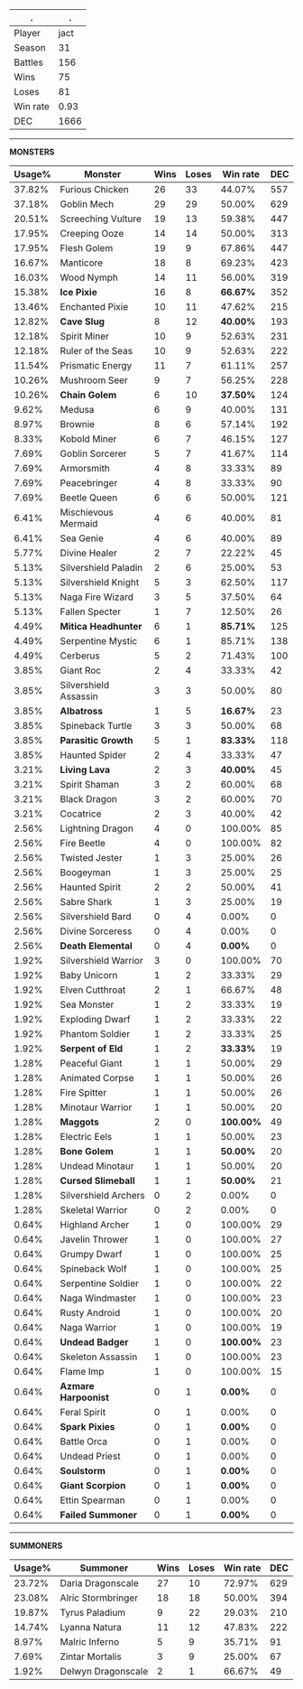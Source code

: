 .|.
|-|-
Player|jact
Season|31
Battles|156
Wins|75
Loses|81
Win rate|0.93
DEC|1666

---
**MONSTERS**

Usage%|Monster|Wins|Loses|Win rate|DEC|
-|-|-|-|-|-|
37.82%|Furious Chicken|26|33|44.07%|557|
37.18%|Goblin Mech|29|29|50.00%|629|
20.51%|Screeching Vulture|19|13|59.38%|447|
17.95%|Creeping Ooze|14|14|50.00%|313|
17.95%|Flesh Golem|19|9|67.86%|447|
16.67%|Manticore|18|8|69.23%|423|
16.03%|Wood Nymph|14|11|56.00%|319|
15.38%|**Ice Pixie**|16|8|**66.67%**|352|
13.46%|Enchanted Pixie|10|11|47.62%|215|
12.82%|**Cave Slug**|8|12|**40.00%**|193|
12.18%|Spirit Miner|10|9|52.63%|231|
12.18%|Ruler of the Seas|10|9|52.63%|222|
11.54%|Prismatic Energy|11|7|61.11%|257|
10.26%|Mushroom Seer|9|7|56.25%|228|
10.26%|**Chain Golem**|6|10|**37.50%**|124|
9.62%|Medusa|6|9|40.00%|131|
8.97%|Brownie|8|6|57.14%|192|
8.33%|Kobold Miner|6|7|46.15%|127|
7.69%|Goblin Sorcerer|5|7|41.67%|114|
7.69%|Armorsmith|4|8|33.33%|89|
7.69%|Peacebringer|4|8|33.33%|90|
7.69%|Beetle Queen|6|6|50.00%|121|
6.41%|Mischievous Mermaid|4|6|40.00%|81|
6.41%|Sea Genie|4|6|40.00%|89|
5.77%|Divine Healer|2|7|22.22%|45|
5.13%|Silvershield Paladin|2|6|25.00%|53|
5.13%|Silvershield Knight|5|3|62.50%|117|
5.13%|Naga Fire Wizard|3|5|37.50%|64|
5.13%|Fallen Specter|1|7|12.50%|26|
4.49%|**Mitica Headhunter**|6|1|**85.71%**|125|
4.49%|Serpentine Mystic|6|1|85.71%|138|
4.49%|Cerberus|5|2|71.43%|100|
3.85%|Giant Roc|2|4|33.33%|42|
3.85%|Silvershield Assassin|3|3|50.00%|80|
3.85%|**Albatross**|1|5|**16.67%**|23|
3.85%|Spineback Turtle|3|3|50.00%|68|
3.85%|**Parasitic Growth**|5|1|**83.33%**|118|
3.85%|Haunted Spider|2|4|33.33%|47|
3.21%|**Living Lava**|2|3|**40.00%**|45|
3.21%|Spirit Shaman|3|2|60.00%|68|
3.21%|Black Dragon|3|2|60.00%|70|
3.21%|Cocatrice|2|3|40.00%|42|
2.56%|Lightning Dragon|4|0|100.00%|85|
2.56%|Fire Beetle|4|0|100.00%|82|
2.56%|Twisted Jester|1|3|25.00%|26|
2.56%|Boogeyman|1|3|25.00%|25|
2.56%|Haunted Spirit|2|2|50.00%|41|
2.56%|Sabre Shark|1|3|25.00%|19|
2.56%|Silvershield Bard|0|4|0.00%|0|
2.56%|Divine Sorceress|0|4|0.00%|0|
2.56%|**Death Elemental**|0|4|**0.00%**|0|
1.92%|Silvershield Warrior|3|0|100.00%|70|
1.92%|Baby Unicorn|1|2|33.33%|29|
1.92%|Elven Cutthroat|2|1|66.67%|48|
1.92%|Sea Monster|1|2|33.33%|19|
1.92%|Exploding Dwarf|1|2|33.33%|22|
1.92%|Phantom Soldier|1|2|33.33%|25|
1.92%|**Serpent of Eld**|1|2|**33.33%**|19|
1.28%|Peaceful Giant|1|1|50.00%|29|
1.28%|Animated Corpse|1|1|50.00%|26|
1.28%|Fire Spitter|1|1|50.00%|26|
1.28%|Minotaur Warrior|1|1|50.00%|20|
1.28%|**Maggots**|2|0|**100.00%**|49|
1.28%|Electric Eels|1|1|50.00%|23|
1.28%|**Bone Golem**|1|1|**50.00%**|20|
1.28%|Undead Minotaur|1|1|50.00%|20|
1.28%|**Cursed Slimeball**|1|1|**50.00%**|21|
1.28%|Silvershield Archers|0|2|0.00%|0|
1.28%|Skeletal Warrior|0|2|0.00%|0|
0.64%|Highland Archer|1|0|100.00%|29|
0.64%|Javelin Thrower|1|0|100.00%|27|
0.64%|Grumpy Dwarf|1|0|100.00%|25|
0.64%|Spineback Wolf|1|0|100.00%|25|
0.64%|Serpentine Soldier|1|0|100.00%|22|
0.64%|Naga Windmaster|1|0|100.00%|23|
0.64%|Rusty Android|1|0|100.00%|20|
0.64%|Naga Warrior|1|0|100.00%|19|
0.64%|**Undead Badger**|1|0|**100.00%**|23|
0.64%|Skeleton Assassin|1|0|100.00%|23|
0.64%|Flame Imp|1|0|100.00%|15|
0.64%|**Azmare Harpoonist**|0|1|**0.00%**|0|
0.64%|Feral Spirit|0|1|0.00%|0|
0.64%|**Spark Pixies**|0|1|**0.00%**|0|
0.64%|Battle Orca|0|1|0.00%|0|
0.64%|Undead Priest|0|1|0.00%|0|
0.64%|**Soulstorm**|0|1|**0.00%**|0|
0.64%|**Giant Scorpion**|0|1|**0.00%**|0|
0.64%|Ettin Spearman|0|1|0.00%|0|
0.64%|**Failed Summoner**|0|1|**0.00%**|0|

---
**SUMMONERS**

Usage%|Summoner|Wins|Loses|Win rate|DEC|
-|-|-|-|-|-|
23.72%|Daria Dragonscale|27|10|72.97%|629|
23.08%|Alric Stormbringer|18|18|50.00%|394|
19.87%|Tyrus Paladium|9|22|29.03%|210|
14.74%|Lyanna Natura|11|12|47.83%|222|
8.97%|Malric Inferno|5|9|35.71%|91|
7.69%|Zintar Mortalis|3|9|25.00%|67|
1.92%|Delwyn Dragonscale|2|1|66.67%|49|
